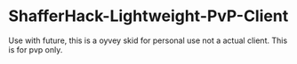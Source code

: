 # ShafferHack-Lightweight-PvP-Client
Use with future, this is a oyvey skid for personal use not a actual client. This is for pvp only.
